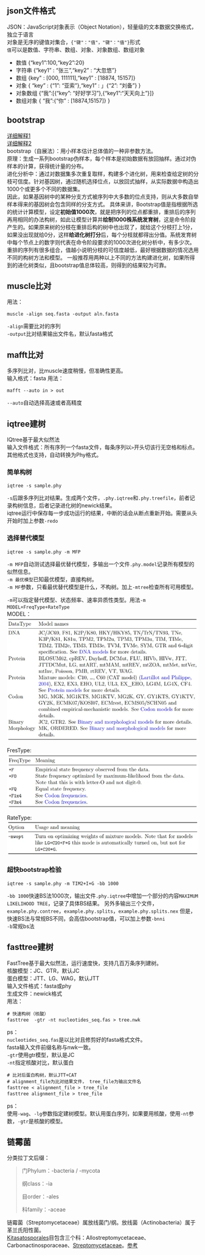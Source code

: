 ## json文件格式
JSON：JavaScript对象表示（Object Notation），轻量级的文本数据交换格式，独立于语言    
对象是无序的键值对集合，`{"键"："值"，"键"："值"}`形式    
`值`可以是数值、字符串、数组、对象、对象数组、数组对象    
- 数值
{“key1”:100,“key2”:20}
- 字符串
{“key1” : “张三”,“key2” : “大忽悠”}
- 数组
{key" : [000, 111111],“key1” : [18874, 15157]}
- 对象
{ “key” : {“1”: “亚索”},“key1” : 」{“2”: “刘备”} }
- 对象数组
{“我”:[{“key”: “好好学习”},{“key1”:“天天向上”}]}
- 数组对象
{ “我”:{“你” : [18874,15157]} }

## bootstrap
[详细解释1](https://blog.csdn.net/weixin_39609670/article/details/111200181)   
[详细解释2](https://www.jianshu.com/p/a556beb7ff37)   
bootstrap（自展法）：用小样本估计总体值的一种非参数方法。    
原理：生成一系列bootstrap伪样本，每个样本是初始数据有放回抽样。通过对伪样本的计算，获得统计量的分布。    
进化分析中：通过对数据集多次重复取样，构建多个进化树，用来检查给定树的分枝可信度。针对基因树，通过随机选择位点，以放回式抽样，从实际数据中构造出1000个或更多个不同的数据集。    
因此，如果基因树中的某种分支方式被序列中大多数的位点支持，则从大多数自举样本得来的基因树会包含同样的分支方式。
具体来讲，Bootstrap值是指根据所选的统计计算模型，设定**初始值1000次**，就是把序列的位点都重排，重排后的序列再用相同的办法构树，如此让模型计算并**绘制1000株系统发育树**，这是命令阶段产生的。如果原来树的分枝在重排后构的树中也出现了，就给这个分枝打上1分，如果没出现就给0分，这样**给进化树打分**后，每个分枝就都得出分值。系统发育树中每个节点上的数字则代表在命令阶段要求的1000次进化树分析中，有多少次。重排的序列有很多组合，值越小说明分枝的可信度越低，最好根据数据的情况选用不同的构树方法和模型。
一般推荐用两种以上不同的方法构建进化树，如果所得到的进化树类似，且bootstrap值总体较高，则得到的结果较为可靠。

## muscle比对
用法：
```shell
muscle -align seq.fasta -output aln.fasta
```
`-align`需要比对的序列    
`-output`比对结果输出文件名，默认fasta格式     


## mafft比对
多序列比对，比muscle速度稍慢，但准确性更高。   
输入格式：fasta
用法：
```shell
mafft --auto in > out
```
`--auto`自动选择高速或者高精度


## iqtree建树
IQtree基于最大似然法    
输入文件格式：所有序列一个fasta文件，每条序列以`>`开头切该行无空格和标点。其他格式也支持，自动转换为Phy格式。    

### 简单构树
```shell
iqtree -s sample.phy
```
`-s`后跟多序列比对结果。生成两个文件，`.phy.iqtree`和`.phy.treefile`，前者记录构树信息，后者记录进化树的newick结果。    
iqtree运行中保存每一步成功运行的结果，中断的话会从断点重新开始。需要从头开始时加上参数`-redo`    

### 选择替代模型
```shell
iqtree -s sample.phy -m MFP
```
`-m MFP`自动测试选择最优替代模型，多输出一个文件`.phy.model`记录所有模型的似然信息。    
`-m 最优模型`已知最优模型，直接构树。   
`-m MF`参数，只看最优替代模型是什么，不构树。加上`-mtree`检查所有可用模型。    

`-m`可以指定替代模型、状态频率、速率异质性类型。用法`-m MODEL+FreqType+RateType`     
MODEL：
![MODEL](/pic/iqtree_model.webp "iqtree_model")     

FresType:    
![FreqType](/pic/iqtree_FreqType.webp "iqtree_FreqType")    

RateType:
![RateType](/pic/iqtree_RateType.webp "iqtree_RateType")

### 超快bootstrap检验
```shell
iqtree -s sample.phy -m TIM2+I+G -bb 1000
```
`-bb 1000`快速BS法1000次，输出文件`.phy.iqtree`中增加一个部分的内容`MAXIMUM LIKELIHOOD TREE`，记录了具体BS结果。
另外多输出三个文件，`example.phy.contree`，`example.phy.splits`，`example.phy.splits.nex`
但是，快速BS法与常规BS不同，会高估bootstrap值，可以加上参数`-bnni`    
`-b`常规bs法

## fasttree建树
FastTree基于最大似然法，运行速度快，支持几百万条序列建树。       
核酸模型：JC、GTR，默认JC    
蛋白模型：JTT、LG、WAG，默认JTT    
输入文件格式：fasta或phy    
生成文件：newick格式    
用法：
```shell
# 快速构树（核酸）
fasttree  -gtr -nt nucleotides_seq.fas > tree.nwk
```
ps：    
`nucleotides_seq.fas`是以比对且修剪好的fasta格式文件。    
fasta输入文件前缀名称与nwk一致。    
`-gtr`使用gtr模型，默认是JC    
`-nt`指定核酸对比，默认蛋白    
```shell
# 比对后蛋白构树，默认JTT+CAT
# alignment_file为比对结果文件， tree_file为输出文件名
fasttree < alignment_file > tree_file
fasttree alignment_file > tree_file
```
ps：   
使用`-wag`、`-lg`参数指定建树模型。默认用蛋白序列，如果要用核酸，使用`-nt`参数，`-gtr`是核酸的模型。

## 链霉菌

分类拉丁文后缀：   
> 门Phylum：-bacteria / -mycota
>
> 纲class：-ia
>
> 目order：-ales
>
> 科family：-aceae

链霉菌（Streptomycetaceae）属放线菌门/纲。放线菌（Actinobacteria）属于革兰氏阳性菌。   
[Kitasatosporales](https://www.ncbi.nlm.nih.gov/Taxonomy/Browser/wwwtax.cgi?mode=Undef&id=85011&lvl=3&lin=f&keep=1&srchmode=1&unlock)目包含三个科：Allostreptomycetaceae、Carbonactinosporaceae、[Streptomycetaceae](https://www.ncbi.nlm.nih.gov/Taxonomy/Browser/wwwtax.cgi?mode=Tree&id=2062&lvl=3&lin=f&keep=1&srchmode=1&unlock)。[参考](https://lpsn.dsmz.de/order/kitasatosporales)

